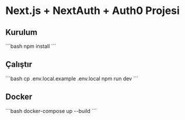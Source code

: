 # Next.js + NextAuth + Auth0 Projesi

## Kurulum
\`\`\`bash
npm install
\`\`\`

## Çalıştır
\`\`\`bash
cp .env.local.example .env.local
npm run dev
\`\`\`

## Docker
\`\`\`bash
docker-compose up --build
\`\`\`
